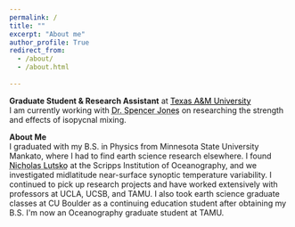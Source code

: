 ```yaml
---
permalink: /
title: ""
excerpt: "About me"
author_profile: True
redirect_from: 
  - /about/
  - /about.html
  
---
```


 
**Graduate Student & Research Assistant** at <a href="https://artsci.tamu.edu/oceanography/index.html" style="color: black;">Texas A&M University</a>   
I am currently working with <a href="https://artsci.tamu.edu/oceanography/contact/profiles/spencer-jones.html" style="color: black; text-decoration: underline;text-decoration-style: dotted;">Dr. Spencer Jones</a> on researching the strength and effects of isopycnal mixing.

**About Me**  
I graduated with my B.S. in Physics from Minnesota State University Mankato, where I had to find earth science research elsewhere. I found <a href="https://nicklutsko.github.io/" style="color: black; text-decoration: underline;text-decoration-style: dotted;">Nicholas Lutsko</a> at the Scripps Institution of Oceanography, and we investigated midlatitude near-surface synoptic temperature variability. I continued to pick up research projects and have worked extensively with professors at UCLA, UCSB, and TAMU.  I also took earth science graduate classes at CU Boulder as a continuing education student after obtaining my B.S. I'm now an Oceanography graduate student at TAMU.   



